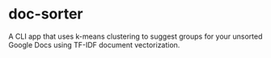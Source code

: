 # doc-sorter
A CLI app that uses k-means clustering to suggest groups for your unsorted Google Docs using TF-IDF document vectorization. 
